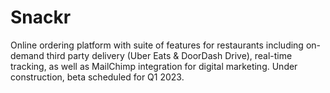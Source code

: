 # Snackr

Online ordering platform with suite of features for restaurants including on-demand third party delivery (Uber Eats & DoorDash Drive), real-time tracking, as well as MailChimp integration for digital marketing. Under construction, beta scheduled for Q1 2023.